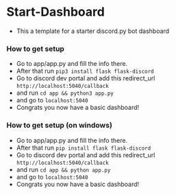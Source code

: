 # Start-Dashboard
- This a template for a starter discord.py bot dashboard

### How to get setup
- Go to app/app.py and fill the info there.
- After that run `pip3 install flask flask-discord`
- Go to discord dev portal and add this redirect_url `http://localhost:5040/callback`
- and run `cd app && python3 app.py`
- and go to `localhost:5040`
- Congrats you now have a basic dashboard!

### How to get setup (on windows)
- Go to app/app.py and fill the info there.
- After that run `pip install flask flask-discord`
- Go to discord dev portal and add this redirect_url `http://localhost:5040/callback`
- and run `cd app && python app.py`
- and go to `localhost:5040`
- Congrats you now have a basic dashboard!